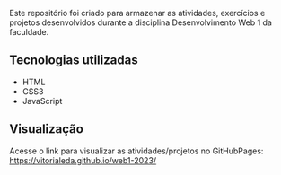 Este repositório foi criado para armazenar as atividades, exercícios e projetos desenvolvidos durante a disciplina Desenvolvimento Web 1 da faculdade.

## Tecnologias utilizadas

- HTML
- CSS3
- JavaScript

## Visualização
Acesse o link para visualizar as atividades/projetos no GitHubPages:  https://vitorialeda.github.io/web1-2023/
